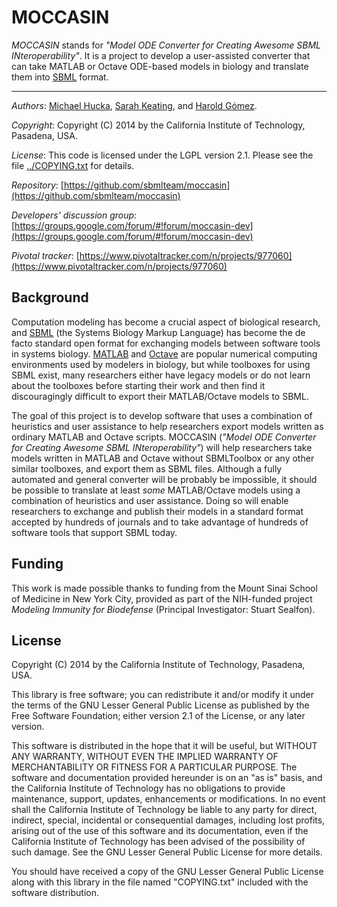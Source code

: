 MOCCASIN
========

*MOCCASIN* stands for *"Model ODE Converter for Creating Awesome SBML INteroperability"*.  It is a project to develop a user-assisted converter that can take MATLAB or Octave ODE-based models in biology and translate them into [SBML](http://sbml.org) format.

----
*Authors*:      [Michael Hucka](http://www.cds.caltech.edu/~mhucka), [Sarah Keating](http://www.ebi.ac.uk/about/people/sarah-keating), and [Harold G&oacute;mez](http://www.bu.edu/computationalimmunology/people/harold-gomez/).

*Copyright*:    Copyright (C) 2014 by the California Institute of Technology, Pasadena, USA.

*License*:      This code is licensed under the LGPL version 2.1.  Please see the file [../COPYING.txt](https://raw.githubusercontent.com/sbmlteam/moccasin/master/COPYING.txt) for details.

*Repository*:   [https://github.com/sbmlteam/moccasin](https://github.com/sbmlteam/moccasin)

*Developers' discussion group*: [https://groups.google.com/forum/#!forum/moccasin-dev](https://groups.google.com/forum/#!forum/moccasin-dev)

*Pivotal tracker*: [https://www.pivotaltracker.com/n/projects/977060](https://www.pivotaltracker.com/n/projects/977060)


Background
----------

Computation modeling has become a crucial aspect of biological research, and [SBML](http://sbml.org) (the Systems Biology Markup Language) has become the de facto standard open format for exchanging models between software tools in systems biology. [MATLAB](http://www.mathworks.com) and [Octave](http://www.gnu.org/software/octave/) are popular numerical computing environments used by modelers in biology, but while toolboxes for using SBML exist, many researchers either have legacy models or do not learn about the toolboxes before starting their work and then find it discouragingly difficult to export their MATLAB/Octave models to SBML.

The goal of this project is to develop software that uses a combination of heuristics and user assistance to help researchers export models written as ordinary MATLAB and Octave scripts. MOCCASIN  (*"Model ODE Converter for Creating Awesome SBML INteroperability"*) will help researchers take models written in MATLAB and Octave without SBMLToolbox or any other similar toolboxes, and export them as SBML files.  Although a fully automated and general converter will be probably be impossible, it should be possible to translate at least *some* MATLAB/Octave models using a combination of heuristics and user assistance.  Doing so will enable researchers to exchange and publish their models in a standard format accepted by hundreds of journals and to take advantage of hundreds of software tools that support SBML today.

Funding
-------

This work is made possible thanks to funding from the Mount Sinai School of Medicine in New York City, provided as part of the NIH-funded project *Modeling Immunity for Biodefense* (Principal Investigator: Stuart Sealfon).


License
-------

Copyright (C) 2014 by the California Institute of Technology, Pasadena, USA.

This library is free software; you can redistribute it and/or modify it under the terms of the GNU Lesser General Public License as published by the Free Software Foundation; either version 2.1 of the License, or any later version.

This software is distributed in the hope that it will be useful, but WITHOUT ANY WARRANTY, WITHOUT EVEN THE IMPLIED WARRANTY OF MERCHANTABILITY OR FITNESS FOR A PARTICULAR PURPOSE.  The software and documentation provided hereunder is on an "as is" basis, and the California Institute of Technology has no obligations to provide maintenance, support, updates, enhancements or modifications.  In no event shall the California Institute of Technology be liable to any party for direct, indirect, special, incidental or consequential damages, including lost profits, arising out of the use of this software and its documentation, even if the California Institute of Technology has been advised of the possibility of such damage.  See the GNU Lesser General Public License for more details.

You should have received a copy of the GNU Lesser General Public License along with this library in the file named "COPYING.txt" included with the software distribution.
